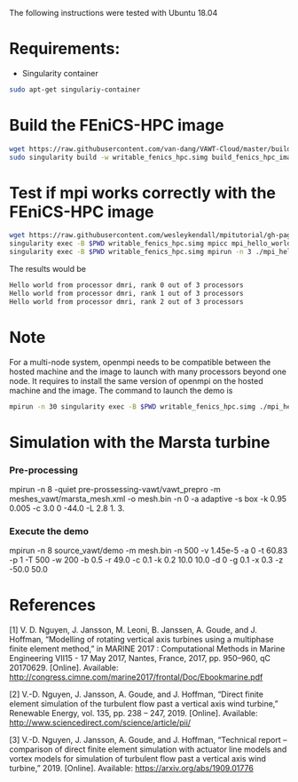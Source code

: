 The following instructions were tested with Ubuntu 18.04
# Requirements:
* Singularity container
```bash
sudo apt-get singulariy-container
```

# Build the FEniCS-HPC image
```bash
wget https://raw.githubusercontent.com/van-dang/VAWT-Cloud/master/build_image_source_vawt
sudo singularity build -w writable_fenics_hpc.simg build_fenics_hpc_image_recipe
```
# Test if mpi works correctly with the FEniCS-HPC image
```bash
wget https://raw.githubusercontent.com/wesleykendall/mpitutorial/gh-pages/tutorials/mpi-hello-world/code/mpi_hello_world.c
singularity exec -B $PWD writable_fenics_hpc.simg mpicc mpi_hello_world.c -o mpi_hello_world
singularity exec -B $PWD writable_fenics_hpc.simg mpirun -n 3 ./mpi_hello_world
```
The results would be
```bash
Hello world from processor dmri, rank 0 out of 3 processors
Hello world from processor dmri, rank 1 out of 3 processors
Hello world from processor dmri, rank 2 out of 3 processors
```
# Note
For a multi-node system, openmpi needs to be compatible between the hosted machine and the image to launch with many processors beyond one node. It requires to install the same version of openmpi on the hosted machine and the image. The command to launch the demo is
```bash
mpirun -n 30 singularity exec -B $PWD writable_fenics_hpc.simg ./mpi_hello_world
```

# Simulation with the Marsta turbine

### Pre-processing
mpirun -n 8 -quiet pre-prossessing-vawt/vawt_prepro -m  meshes_vawt/marsta_mesh.xml -o mesh.bin -n 0 -a adaptive -s box -k 0.95 0.005 -c 3.0 0 -44.0 -L 2.8 1. 3.

### Execute the demo
mpirun -n 8 source_vawt/demo -m mesh.bin -n 500 -v 1.45e-5 -a 0 -t 60.83 -p 1 -T 500 -w 200 -b 0.5 -r 49.0 -c 0.1 -k 0.2 10.0 10.0 -d 0 -g 0.1 -x 0.3 -z -50.0 50.0

# References
[1] V. D. Nguyen, J. Jansson, M. Leoni, B. Janssen, A. Goude, and J. Hoffman, “Modelling of rotating vertical axis turbines using a multiphase finite element method,” in MARINE 2017 : Computational Methods in Marine Engineering VII15 - 17 May 2017, Nantes, France, 2017, pp. 950–960, qC 20170629. [Online]. Available: http://congress.cimne.com/marine2017/frontal/Doc/Ebookmarine.pdf

[2] V.-D. Nguyen, J. Jansson, A. Goude, and J. Hoffman, “Direct finite element simulation of the turbulent flow past a vertical axis wind turbine,” Renewable Energy, vol. 135, pp. 238 – 247, 2019. [Online]. Available: http://www.sciencedirect.com/science/article/pii/

[3] V.-D. Nguyen, J. Jansson, A. Goude, and J. Hoffman, “Technical report – comparison of direct finite element simulation with actuator line models and vortex models for simulation of turbulent flow past a vertical axis wind turbine,” 2019. [Online]. Available: https://arxiv.org/abs/1909.01776
